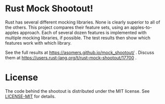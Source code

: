 # Rust Mock Shootout!

Rust has several different mocking libraries.  None is clearly superior to all
of the others.  This project compares their feature sets, using an
apples-to-apples approach.  Each of several dozen features is implemented with
multiple mocking libraries, if possible.  The test results then show which
features work with which library.

See the full results at https://asomers.github.io/mock_shootout/ .
Discuss them at https://users.rust-lang.org/t/rust-mock-shootout/17700 .

# License

The code behind the shootout is distributed under the MIT license.  See [LICENSE-MIT](LICENSE-MIT) for details.
